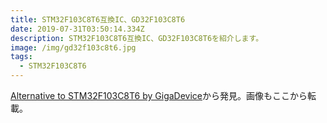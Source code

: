```yaml
---
title: STM32F103C8T6互換IC、GD32F103C8T6
date: 2019-07-31T03:50:14.334Z
description: STM32F103C8T6互換IC、GD32F103C8T6を紹介します。
image: /img/gd32f103c8t6.jpg
tags:
  - STM32F103C8T6
---
```

[Alternative to STM32F103C8T6 by GigaDevice](https://hackaday.io/project/166678-alternative-to-stm32f103c8t6-by-gigadevice)から発見。画像もここから転載。
